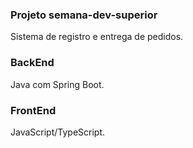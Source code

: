 ### Projeto semana-dev-superior

Sistema de registro e entrega de pedidos.

### BackEnd

Java com Spring Boot.

### FrontEnd

JavaScript/TypeScript.
